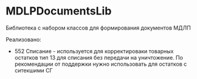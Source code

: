 ﻿# MDLPDocumentsLib

Библиотека с набором  классов для формирования документов МДЛП

Реализовано:

* 552 Списание - используется для корректироваки товарных остатков
тип 13 для списания без передачи на уничтожение. По рекомендации от поддержки нужно использовать для остатков с ситекшими СГ

